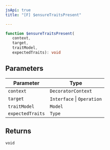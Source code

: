 ```yaml
---
jsApi: true
title: "[F] $ensureTraitsPresent"

---
```

```ts
function $ensureTraitsPresent(
   context, 
   target, 
   traitModel, 
   expectedTraits): void
```

## Parameters

| Parameter | Type |
| ------ | ------ |
| `context` | `DecoratorContext` |
| `target` | `Interface` \| `Operation` |
| `traitModel` | `Model` |
| `expectedTraits` | `Type` |

## Returns

`void`
